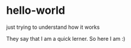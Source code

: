 # hello-world
just trying to understand how it works


They say that I am a quick lerner. So here I am :)

